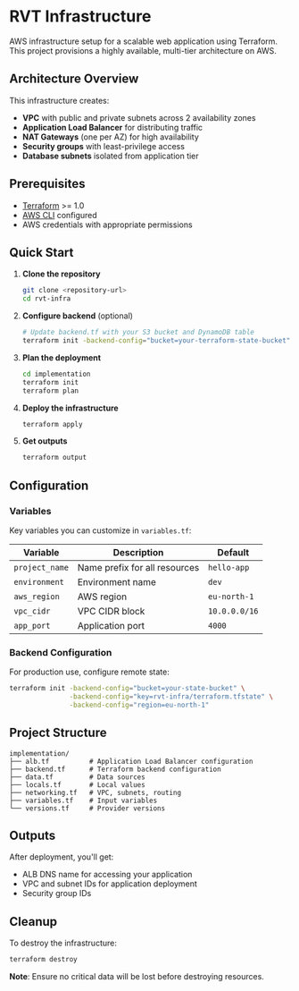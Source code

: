 # RVT Infrastructure

AWS infrastructure setup for a scalable web application using Terraform. This project provisions a highly available, multi-tier architecture on AWS.

## Architecture Overview

This infrastructure creates:
- **VPC** with public and private subnets across 2 availability zones
- **Application Load Balancer** for distributing traffic
- **NAT Gateways** (one per AZ) for high availability
- **Security groups** with least-privilege access
- **Database subnets** isolated from application tier

## Prerequisites

- [Terraform](https://terraform.io/downloads.html) >= 1.0
- [AWS CLI](https://aws.amazon.com/cli/) configured
- AWS credentials with appropriate permissions

## Quick Start

1. **Clone the repository**
   ```bash
   git clone <repository-url>
   cd rvt-infra
   ```

2. **Configure backend** (optional)
   ```bash
   # Update backend.tf with your S3 bucket and DynamoDB table
   terraform init -backend-config="bucket=your-terraform-state-bucket"
   ```

3. **Plan the deployment**
   ```bash
   cd implementation
   terraform init
   terraform plan
   ```

4. **Deploy the infrastructure**
   ```bash
   terraform apply
   ```

5. **Get outputs**
   ```bash
   terraform output
   ```

## Configuration

### Variables

Key variables you can customize in `variables.tf`:

| Variable       | Description                   | Default       |
|----------------|-------------------------------|---------------|
| `project_name` | Name prefix for all resources | `hello-app`   |
| `environment`  | Environment name              | `dev`         |
| `aws_region`   | AWS region                    | `eu-north-1`  |
| `vpc_cidr`     | VPC CIDR block                | `10.0.0.0/16` |
| `app_port`     | Application port              | `4000`        |

### Backend Configuration

For production use, configure remote state:

```bash
terraform init -backend-config="bucket=your-state-bucket" \
               -backend-config="key=rvt-infra/terraform.tfstate" \
               -backend-config="region=eu-north-1"
```

## Project Structure

```
implementation/
├── alb.tf          # Application Load Balancer configuration
├── backend.tf      # Terraform backend configuration
├── data.tf         # Data sources
├── locals.tf       # Local values
├── networking.tf   # VPC, subnets, routing
├── variables.tf    # Input variables
└── versions.tf     # Provider versions
```

## Outputs

After deployment, you'll get:
- ALB DNS name for accessing your application
- VPC and subnet IDs for application deployment
- Security group IDs

## Cleanup

To destroy the infrastructure:

```bash
terraform destroy
```

**Note**: Ensure no critical data will be lost before destroying resources.